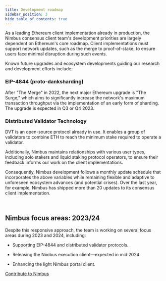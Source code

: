 ```yaml
---
title: Development roadmap
sidebar_position: 3
hide_table_of_contents: true
---
```


As a leading Ethereum client implementation already in production, the Nimbus consensus client team's development priorities are largely dependent on Ethereum's core roadmap. Client implementations must support network updates, such as the merge to proof-of-stake, to ensure users face minimal disruption during such events.

Known future upgrades and ecosystem developments guiding our research and development efforts include:

### EIP-4844 (proto-danksharding)

After "The Merge" in 2022, the next major Ethereum upgrade is "The Surge," which aims to significantly increase the network's maximum transaction throughput via the implementation of an early form of sharding. The upgrade is expected in Q3 or Q4 2023.

### Distributed Validator Technology

DVT is an open-source protocol already in use. It enables a group of validators to combine ETH to reach the minimum stake required to operate a validator. 

Additionally, Nimbus maintains relationships with various user types, including solo stakers and liquid staking protocol operators, to ensure their feedback informs our work on the client implementations.

Consequently, Nimbus development follows a monthly update schedule that incorporates the above variables while remaining flexible and adaptive to unforeseen ecosystem advances (and potential crises). Over the last year, for example, Nimbus has shipped more than 20 updates to its consensus client implementation.  

<br/>

## Nimbus focus areas: 2023/24

Despite this responsive approach, the team is working on several focus areas during 2023 and 2024, including:

- Supporting EIP-4844 and distributed validator protocols. 

- Releasing the Nimbus execution client—expected in mid 2024

- Enhancing the light Nimbus portal client.  

[Contribute to Nimbus](https://github.com/status-im/nimbus-eth2)
